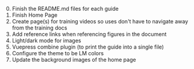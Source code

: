 0. Finish the README.md files for each guide
1. Finish Home Page
2. Create page(s) for training videos so uses don't have to navigate away from the training docs
3. Add reference links when referencing figures in the document
4. Light/dark mode for images
5. Vuepress combine plugin (to print the guide into a single file)
6. Configure the theme to be LM colors
7. Update the background images of the home page
